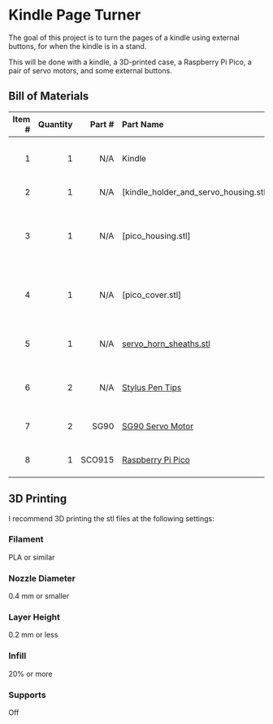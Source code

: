 # Kindle Page Turner
The goal of this project is to turn the pages of a kindle using external buttons, for when the kindle is in a stand.

This will be done with a kindle, a 3D-printed case, a Raspberry Pi Pico, a pair of servo motors, and some external buttons.

## Bill of Materials
Item # | Quantity | Part # | Part Name                                                                    | Description
------:|---------:|-------:|:-----------------------------------------------------------------------------|-------------
1      | 1        | N/A    | Kindle                                                                       | The Kindle e-reader you wish to read with
2      | 1        | N/A    | [kindle_holder_and_servo_housing.stl]                                        | A case for the Kindle
3      | 1        | N/A    | [pico_housing.stl]                                                           | The housing for the Raspberry Pi Pico at the back of the case
4      | 1        | N/A    | [pico_cover.stl]                                                             | A cover for the Raspberry Pi Pico Housing, to keep wires contained
5      | 1        | N/A    | [servo_horn_sheaths.stl](./stls/servo_horn_sheaths.stl)                      | For attaching stylus tips pads to the servo motors
6      | 2        | N/A    | [Stylus Pen Tips](https://www.ebay.ie/itm/174215638532)                      | Capacitive stylus tips for the touch screen
7      | 2        | SG90   | [SG90 Servo Motor](https://www.ebay.ie/itm/373323581713)                     | Servo motors for moving the stylus tips
8      | 1        | SCO915 | [Raspberry Pi Pico](https://www.raspberrypi.org/products/raspberry-pi-pico/) | Raspberry Pi Pico Microcontroller

## 3D Printing
I recommend 3D printing the stl files at the following settings:
### Filament
PLA or similar
### Nozzle Diameter
0.4 mm or smaller
### Layer Height
0.2 mm or less
### Infill
20% or more
### Supports
Off

